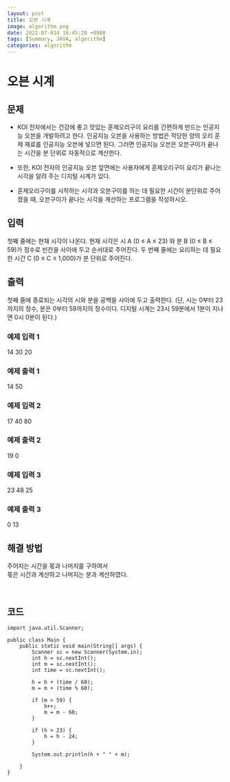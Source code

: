 ```yaml
---
layout: post
title: 오븐 시계
image: algorithm.png
date: 2022-07-014 16:45:20 +0900
tags: [Summary, JAVA, algorithm]
categories: algorithm
---
```


# 오븐 시계
## 문제
- KOI 전자에서는 건강에 좋고 맛있는 훈제오리구이 요리를 간편하게 만드는 인공지능 오븐을 개발하려고 한다. 인공지능 오븐을 사용하는 방법은 적당한 양의 오리 훈제 재료를 인공지능 오븐에 넣으면 된다. 그러면 인공지능 오븐은 오븐구이가 끝나는 시간을 분 단위로 자동적으로 계산한다. 

- 또한, KOI 전자의 인공지능 오븐 앞면에는 사용자에게 훈제오리구이 요리가 끝나는 시각을 알려 주는 디지털 시계가 있다. 

- 훈제오리구이를 시작하는 시각과 오븐구이를 하는 데 필요한 시간이 분단위로 주어졌을 때, 오븐구이가 끝나는 시각을 계산하는 프로그램을 작성하시오.

## 입력
첫째 줄에는 현재 시각이 나온다. 현재 시각은 시 A (0 ≤ A ≤ 23) 와 분 B (0 ≤ B ≤ 59)가 정수로 빈칸을 사이에 두고 순서대로 주어진다. 두 번째 줄에는 요리하는 데 필요한 시간 C (0 ≤ C ≤ 1,000)가 분 단위로 주어진다. 

## 출력
첫째 줄에 종료되는 시각의 시와 분을 공백을 사이에 두고 출력한다. (단, 시는 0부터 23까지의 정수, 분은 0부터 59까지의 정수이다. 디지털 시계는 23시 59분에서 1분이 지나면 0시 0분이 된다.)

### 예제 입력 1 
14 30
20
### 예제 출력 1 
14 50
### 예제 입력 2 
17 40
80
### 예제 출력 2 
19 0
### 예제 입력 3 
23 48
25
### 예제 출력 3 
0 13

## 해결 방법
주어지는 시간을 몫과 나머지를 구하여서
<br>
몫은 시간과 계산하고 나머지는 분과 계산하였다.

<br>

## 코드
```
import java.util.Scanner;

public class Main {
    public static void main(String[] args) {
        Scanner sc = new Scanner(System.in);
        int h = sc.nextInt();
        int m = sc.nextInt();
        int time = sc.nextInt();

        h = h + (time / 60);
        m = m + (time % 60);

        if (m > 59) {
            h++;
            m = m - 60;
        }

        if (h > 23) {
            h = h - 24;
        }

        System.out.println(h + " " + m);

    }
}

```